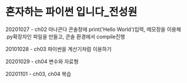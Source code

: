 # 혼자하는 파이썬 입니다_전성원

20201027 - ch02 아나콘다 콘솔창에 print('Hello World')입력, 메모장을 이용해 .py확장자인 파일을 만들고, 콘솔 환경에서 compile진행

20101028 - ch03 파이썬을 계산기처럼 이용하기

20201029 - ch04 변수와 자료형

20201101 - ch03, ch04 복습 

